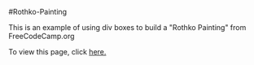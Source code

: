 #Rothko-Painting

This is an example of using div boxes to build a "Rothko Painting" from FreeCodeCamp.org

To view this page, click <a href=https://claudebaxter.github.io/free-code-camp-progress/rothko-painting/index.html title="Rothko Painting"> here.</a>